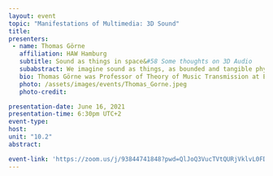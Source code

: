 ```yaml
---
layout: event
topic: "Manifestations of Multimedia: 3D Sound"
title: 
presenters:
 - name: Thomas Görne
   affiliation: HAW Hamburg
   subtitle: Sound as things in space&#58 Some thoughts on 3D Audio 
   subabstract: We imagine sound as things, as bounded and tangible physical objects in space. „3D“ is the way we perceive sound. And spatial language as a manifestation of spatial cognition is not just common in the description of spatial position and movement, but also in the description of pitch, timbre and intensity&#58 A sound can be big or small, it can be edgy, sharp, flat or round, a tone can be high or low, a melody rising or falling. Can a listener distinguish between these metaphorical and physical properties of a sound? And how are spatial positions and trajectories of sound, spatial cognition and emotional impact related? The intedependencies between physical and metaphorical space become specifically interesting in „3D“ audio systems like VR audio, Ambisonics or multichannel sound, where position and movement in space become creative devices.
   bio: Thomas Görne was Professor of Theory of Music Transmission at Erich Thienhaus Institute (Tonmeister institute) of Hochschule für Musik Detmold 2004-2008. Since 2008 he is Professor of Audio Design and Audio Systems and head of the Sound Lab / Immersive Audio Lab at Hamburg University of Applied Sciences (HAW Hamburg). His main interests are virtual auditory spaces and the emotional impact of sound.
   photo: /assets/images/events/Thomas_Gorne.jpeg
   photo-credit:

presentation-date: June 16, 2021
presentation-time: 6:30pm UTC+2
event-type: 
host: 
unit: "10.2"
abstract:

event-link: 'https://zoom.us/j/93844741848?pwd=QlJoQ3VucTVtQURjVklvL0FDQk1jdz09'
---
```


